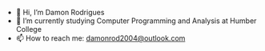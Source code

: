 - 👋 Hi, I’m Damon Rodrigues
- 🌱 I’m currently studying Computer Programming and Analysis at Humber College
- 📫 How to reach me: damonrod2004@outlook.com

<!---
DamonRod/DamonRod is a ✨ special ✨ repository because its `README.md` (this file) appears on your GitHub profile.
You can click the Preview link to take a look at your changes.
--->
